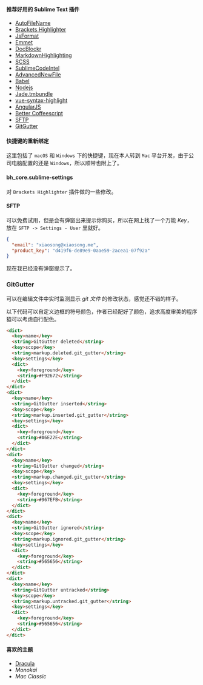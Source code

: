 #### 推荐好用的 Sublime Text 插件

* [AutoFileName][1]
* [Brackets Highlighter][3]
* [JsFormat][4]
* [Emmet][5]
* [DocBlockr][6]
* [MarkdownHighlighting][8]
* [SCSS][9]
* [SublimeCodeIntel][11]
* [AdvancedNewFile][12]
* [Babel][13]
* [Nodejs][14]
* [Jade.tmbundle][15]
* [vue-syntax-highlight][16]
* [AngularJS][17]
* [Better Coffeescript][18]
* [SFTP][19]
* [GitGutter][20]

#### 快捷键的重新绑定

这里包括了 `macOS` 和 `Windows` 下的快捷键，现在本人转到 `Mac` 平台开发，由于公司电脑配置的还是 `Windows`，所以顺带也附上了。 

#### bh_core.sublime-settings

对 `Brackets Highlighter` 插件做的一些修改。

#### SFTP

可以免费试用，但是会有弹窗出来提示你购买，所以在网上找了一个万能 *Key*，放在 `SFTP -> Settings - User` 里就好。

```json
{
  "email": "xiaosong@xiaosong.me",
  "product_key": "d419f6-de89e9-0aae59-2acea1-07f92a"
}
```

现在我已经没有弹窗提示了。

### GitGutter

可以在编辑文件中实时监测显示 *git 文件* 的修改状态，感觉还不错的样子。

以下代码可以自定义边框的符号颜色，作者已经配好了颜色，追求高度审美的程序猿可以考虑自行配色。

```html
<dict>
  <key>name</key>
  <string>GitGutter deleted</string>
  <key>scope</key>
  <string>markup.deleted.git_gutter</string>
  <key>settings</key>
  <dict>
    <key>foreground</key>
    <string>#F92672</string>
  </dict>
</dict>
<dict>
  <key>name</key>
  <string>GitGutter inserted</string>
  <key>scope</key>
  <string>markup.inserted.git_gutter</string>
  <key>settings</key>
  <dict>
    <key>foreground</key>
    <string>#A6E22E</string>
  </dict>
</dict>
<dict>
  <key>name</key>
  <string>GitGutter changed</string>
  <key>scope</key>
  <string>markup.changed.git_gutter</string>
  <key>settings</key>
  <dict>
    <key>foreground</key>
    <string>#967EFB</string>
  </dict>
</dict>
<dict>
  <key>name</key>
  <string>GitGutter ignored</string>
  <key>scope</key>
  <string>markup.ignored.git_gutter</string>
  <key>settings</key>
  <dict>
    <key>foreground</key>
    <string>#565656</string>
  </dict>
</dict>
<dict>
  <key>name</key>
  <string>GitGutter untracked</string>
  <key>scope</key>
  <string>markup.untracked.git_gutter</string>
  <key>settings</key>
  <dict>
    <key>foreground</key>
    <string>#565656</string>
  </dict>
</dict>
```

#### 喜欢的主题

* [Dracula][10]
* *Monokai*
* *Mac Classic*

[1]: https://github.com/BoundInCode/AutoFileName	
[3]: https://github.com/facelessuser/BracketHighlighter
[4]: https://github.com/jdc0589/JsFormat
[5]: http://emmet.io/
[6]: https://github.com/spadgos/sublime-jsdocs
[8]: https://github.com/braver/MarkdownHighlighting
[9]: https://github.com/MarioRicalde/SCSS.tmbundle
[10]: http://zenorocha.github.io/dracula-theme/
[11]: https://github.com/SublimeCodeIntel/SublimeCodeIntel
[12]: https://github.com/skuroda/Sublime-AdvancedNewFile
[13]: https://babeljs.io/
[14]: https://github.com/tanepiper/SublimeText-Nodejs
[15]: https://github.com/davidrios/jade-tmbundle
[16]: https://github.com/vuejs/vue-syntax-highlight
[17]: https://github.com/angular-ui/AngularJS-sublime-package
[18]: http://aponxi.github.io/sublime-better-coffeescript/
[19]: https://wbond.net/sublime_packages/sftp
[20]: https://github.com/jisaacks/GitGutter